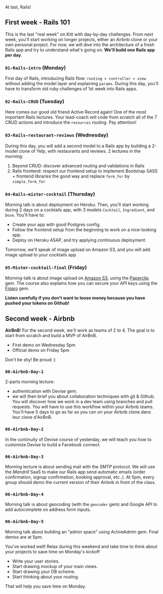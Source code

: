 At last, Rails!

## First week - Rails 101

This is the last "real week" on Kitt with day-by-day challenges. From next week, you'll start working on longer projects, either an Airbnb clone or your own personal project. For now, we will dive into the architecture of a fresh Rails app and try to understand what's going on. **We'll build one Rails app per day**.

### `01-Rails-intro` (Monday)
First day of Rails, introducing Rails flow: `routing > controller > view` without adding the model layer and explaining `params`. During this day, you'll have to transform old ruby challenges of 1st week into Rails apps.

### `02-Rails-CRUD` (Tuesday)
Here comes our good old friend Active Record again! One of the most important Rails lectures. Your lead-coach will code from scratch all of the 7 CRUD actions and introduce the `resources` routing. Pay attention!

### `03-Rails-restaurant-reviews` (Wednesday)
During this day, you will add a second model to a Rails app by building a 2-model clone of Yelp, with restaurants and reviews. 2 lectures in the morning:

1. Beyond CRUD: discover advanced routing and validations in Rails
1. Rails frontend: respect our frontend setup to implement Bootstrap SASS + frontend libraries the good way and replace `form_for` by `simple_form_for`

### `04-Rails-mister-cocktail` (Thursday)
Morning talk is about deployment on Heroku. Then, you'll start working during 2 days on a cocktails app, with 3 models `Cocktail`, `Ingredient`, and `Dose`. You'll have to:

- Create your app with good Postgres config.
- Follow the frontend setup from the beginning to work on a nice-looking app.
- Deploy on Heroku ASAP, and try applying continuous deployment.

Tomorrow, we'll speak of image upload on Amazon S3, and you will add image upload to your cocktails app.

### `05-Mister-cocktail-final` (Friday)
Morning-talk is about image upload on [Amazon S3](https://aws.amazon.com/s3/), using the [Paperclip](https://github.com/thoughtbot/paperclip) gem. The course also explains how you can secure your API keys using the [Figaro](https://github.com/laserlemon/figaro) gem.

**Listen carefully if you don't want to loose money because you have pushed your tokens on Github!**

## Second week - Airbnb

**AirBnB**! For the second week, we'll work as teams of 2 to 4. The goal is to start from scratch and build a MVP of AirBnB.

- First demo on Wednesday 5pm
- Official demo on Friday 5pm

Don't be shy! Be proud :)

### `06-Airbnb-Day-1`

2-parts morning lecture:
- authentication with Devise gem.
- we will then brief you about collaboration techniques with git & Github. You will discover how we work in a dev team using branches and pull requests. You will have to use this workflow within your Airbnb teams. You'll have 5 days to go as far as you can on your Airbnb clone.dans leur clone d'AirBnB.

### `06-Airbnb-Day-2`
In the continuity of Devise course of yesterday, we will teach you how to customize Devise to build a Facebook connect.

### `06-Airbnb-Day-3`
Morning lecture is about sending mail with the *SMTP* protocol. We will use the *Mandrill* SaaS to make our Rails app send automatic emails (order confirmation, signup confirmation, booking approval, etc..). At 5pm, every group should demo the current version of their Airbnb in front of the class.

### `06-Airbnb-Day-4`
Morning talk is about geocoding (with the `geocoder` gem) and Google API to add autocomplete on address form inputs.

### `06-Airbnb-Day-5`
Morning talk about building an "admin space" using ActiveAdmin gem. Final demos are at 5pm.

You've worked well! Relax during this weekend and take time to think about your projects to save time on Monday's kickoff

- Write your user stories.
- Start drawing mockup of your main views.
- Start drawing your DB scheme.
- Start thinking about your routing.

That will help you save time on Monday.



